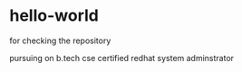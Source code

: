 # hello-world
for checking the repository


pursuing on b.tech cse
certified redhat system adminstrator
